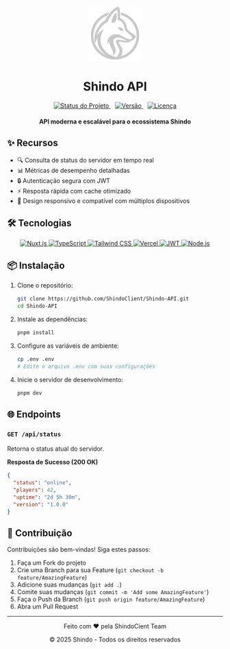 

<div align="center">
  <img src="assets/logo.png" style="width: 128px; height: auto;" alt="Shindo Logo">

  # Shindo API
  <div align="center" style="margin: 15px 0">
    <a href="#status" style="margin: 0 5px">
      <img src="https://img.shields.io/badge/Status-Em%20Desenvolvimento-yellow?style=for-the-badge" alt="Status do Projeto">
    </a>
    <a href="#versão" style="margin: 0 5px">
      <img src="https://img.shields.io/badge/Version-1.0.0-007ACC?style=for-the-badge" alt="Versão">
    </a>
    <a href="#licença" style="margin: 0 5px">
      <img src="https://img.shields.io/badge/License-GPL3-38B2AC?style=for-the-badge" alt="Licença">
    </a>
  </div>
  <p align="center" style="margin-top: 20px">
    <strong>API moderna e escalável para o ecossistema Shindo</strong>
  </p>
</div>

## ✨ Recursos

- 🔍 Consulta de status do servidor em tempo real
- 📊 Métricas de desempenho detalhadas
- 🔒 Autenticação segura com JWT
- ⚡️ Resposta rápida com cache otimizado
- 📱 Design responsivo e compatível com múltiplos dispositivos

## 🛠️ Tecnologias

<div align="center">
    <a href="https://nuxt.com/">
      <img alt="Nuxt.js" src="https://img.shields.io/badge/Nuxt.js-00DC82?style=for-the-badge&logo=nuxt.js&logoColor=white">
    </a>
    <a href="https://www.typescriptlang.org/">
      <img alt="TypeScript" src="https://img.shields.io/badge/TypeScript-007ACC?style=for-the-badge&logo=typescript&logoColor=white">
    </a>
    <a href="https://tailwindcss.com/">
      <img alt="Tailwind CSS" src="https://img.shields.io/badge/Tailwind_CSS-38B2AC?style=for-the-badge&logo=tailwind-css&logoColor=white">
    </a>
    <a href="https://vercel.com/">
      <img alt="Vercel" src="https://img.shields.io/badge/Vercel-000000?style=for-the-badge&logo=vercel&logoColor=white">
    </a>
    <a href="https://jwt.io/">
      <img alt="JWT" src="https://img.shields.io/badge/JWT-000000?style=for-the-badge&logo=JSON%20web%20tokens&logoColor=white">
    </a>
    <a href="https://nodejs.org/">
      <img alt="Node.js" src="https://img.shields.io/badge/Node.js-43853D?style=for-the-badge&logo=node.js&logoColor=white">
    </a>
</div>

## 📦 Instalação

1. Clone o repositório:
   ```bash
   git clone https://github.com/ShindoClient/Shindo-API.git
   cd Shindo-API
   ```

2. Instale as dependências:
   ```bash
   pnpm install
   ```

3. Configure as variáveis de ambiente:
   ```bash
   cp .env .env
   # Edite o arquivo .env com suas configurações
   ```

4. Inicie o servidor de desenvolvimento:
   ```bash
   pnpm dev
   ```

## 🌐 Endpoints

### `GET /api/status`
Retorna o status atual do servidor.

**Resposta de Sucesso (200 OK)**
```json
{
  "status": "online",
  "players": 42,
  "uptime": "2d 5h 30m",
  "version": "1.0.0"
}
```

## 🤝 Contribuição

Contribuições são bem-vindas! Siga estes passos:

1. Faça um Fork do projeto
2. Crie uma Branch para sua Feature (`git checkout -b feature/AmazingFeature`)
3. Adicione suas mudanças (`git add .`)
4. Comite suas mudanças (`git commit -m 'Add some AmazingFeature'`)
5. Faça o Push da Branch (`git push origin feature/AmazingFeature`)
6. Abra um Pull Request


---

<div align="center">
  <p>Feito com ❤️ pela ShindoCient Team</p>
  <p>© 2025 Shindo - Todos os direitos reservados</p>
</div>
